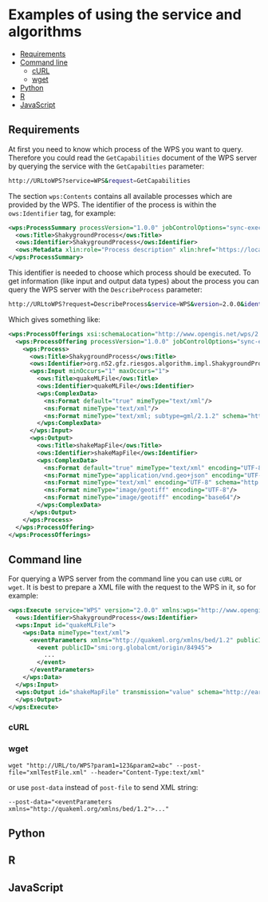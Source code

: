 # Examples of using the service and algorithms

- [Requirements](#requirements)
- [Command line](#commandline)
    - [cURL](#curl)
    - [wget](#wget)
- [Python](#python)
- [R](#r)
- [JavaScript](#javascript)

## Requirements <a name="#requirements"></a>

At first you need to know which process of the WPS you want to query. Therefore you could read the `GetCapabilities` document of the WPS server by querying the service with the `GetCapabilties` parameter:

```bash
http://URLtoWPS?service=WPS&request=GetCapabilities
```

The section `wps:Contents` contains all available processes which are provided by the WPS.
The identifier of the process is within the `ows:Identifier` tag, for example:

```xml
<wps:ProcessSummary processVersion="1.0.0" jobControlOptions="sync-execute async-execute" outputTransmission="value reference">
  <ows:Title>ShakygroundProcess</ows:Title>
  <ows:Identifier>ShakygroundProcess</ows:Identifier>
  <ows:Metadata xlin:role="Process description" xlin:href="https://localhost:8080/wps/WebProcessingService?service=WPS&request=DescribeProcess&version=2.0.0&identifier=ShakygroundProcess"/>
</wps:ProcessSummary>
```

This identifier is needed to choose which process should be executed.
To get information (like input and output data types) about the process you can query the WPS server with the `DescribeProcess` parameter:

```bash
http://URLtoWPS?request=DescribeProcess&service=WPS&version=2.0.0&identifier=ShakygroundProcess
```

Which gives something like:

```xml
<wps:ProcessOfferings xsi:schemaLocation="http://www.opengis.net/wps/2.0 http://schemas.opengis.net/wps/2.0/wps.xsd">
  <wps:ProcessOffering processVersion="1.0.0" jobControlOptions="sync-execute async-execute" outputTransmission="value reference">
    <wps:Process>
      <ows:Title>ShakygroundProcess</ows:Title>
      <ows:Identifier>org.n52.gfz.riesgos.algorithm.impl.ShakygroundProcess</ows:Identifier>
      <wps:Input minOccurs="1" maxOccurs="1">
        <ows:Title>quakeMLFile</ows:Title>
        <ows:Identifier>quakeMLFile</ows:Identifier>
        <wps:ComplexData>
          <ns:Format default="true" mimeType="text/xml"/>
          <ns:Format mimeType="text/xml"/>
          <ns:Format mimeType="text/xml; subtype=gml/2.1.2" schema="http://schemas.opengis.net/gml/2.1.2/feature.xsd"/>
        </wps:ComplexData>
      </wps:Input>
      <wps:Output>
        <ows:Title>shakeMapFile</ows:Title>
        <ows:Identifier>shakeMapFile</ows:Identifier>
        <wps:ComplexData>
          <ns:Format default="true" mimeType="text/xml" encoding="UTF-8" schema="http://earthquake.usgs.gov/eqcenter/shakemap"/>
          <ns:Format mimeType="application/vnd.geo+json" encoding="UTF-8"/>
          <ns:Format mimeType="text/xml" encoding="UTF-8" schema="http://schemas.opengis.net/gml/3.2.1/base/feature.xsd"/>
          <ns:Format mimeType="image/geotiff" encoding="UTF-8"/>
          <ns:Format mimeType="image/geotiff" encoding="base64"/>
        </wps:ComplexData>
      </wps:Output>
    </wps:Process>
  </wps:ProcessOffering>
</wps:ProcessOfferings>
```


## Command line <a name="#commandline"></a>

For querying a WPS server from the command line you can use `cURL` or `wget`.
It is best to prepare a XML file with the request to the WPS in it, so for example:

```xml
<wps:Execute service="WPS" version="2.0.0" xmlns:wps="http://www.opengis.net/wps/2.0" xmlns:ows="http://www.opengis.net/ows/2.0" xmlns:xlink="http://www.w3.org/1999/xlink" xmlns:xsi="http://www.w3.org/2001/XMLSchema-instance" xsi:schemaLocation="http://www.opengis.net/wps/2.0 http://schemas.opengis.net/wps/2.0/wpsExecute.xsd" response="document" mode="sync">
  <ows:Identifier>ShakygroundProcess</ows:Identifier>
  <wps:Input id="quakeMLFile">
    <wps:Data mimeType="text/xml">
      <eventParameters xmlns="http://quakeml.org/xmlns/bed/1.2" publicID="smi:org.globalcmt/origin/12345">
        <event publicID="smi:org.globalcmt/origin/84945">
          ...
        </event>
      </eventParameters>
    </wps:Data>
  </wps:Input>
  <wps:Output id="shakeMapFile" transmission="value" schema="http://earthquake.usgs.gov/eqcenter/shakemap" mimeType="text/xml" encoding="UTF-8">
  </wps:Output>
</wps:Execute>
```


### cURL <a name="#curl"></a>




### wget <a name="#wget"></a>

```
wget "http://URL/to/WPS?param1=123&param2=abc" --post-file="xmlTestFile.xml" --header="Content-Type:text/xml"
```

or use `post-data` instead of `post-file` to send XML string:

```
--post-data="<eventParameters xmlns="http://quakeml.org/xmlns/bed/1.2">..."
```


## Python <a name="#python"></a>


## R <a name="#r"></a>


## JavaScript <a name="#javascript"></a>
